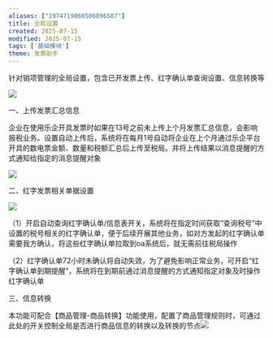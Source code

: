 ```yaml
---
aliases: ["1974719060506896507"]
title: 全局设置
created: 2025-07-15
modified: 2025-07-15
tags: ['基础模块']
theme: 发票助手
---
```


针对销项管理的全局设置，包含已开发票上传、红字确认单查询设置、信息转换等

![](0801130c7605d7f588c51b787e1b0083.jpg)

一、上传发票汇总信息

企业在使用乐企开具发票时如果在13号之前未上传上个月发票汇总信息，会影响报税业务。设置自动上传后，系统将在每月1号自动将企业在上个月通过乐企平台开具的数电票金额、数量和税额汇总后上传至税局。并将上传结果以消息提醒的方式通知给指定的消息提醒对象

![](eca7398ecb2a3e547ee21b46142f3951.jpg)

二、红字发票相关单据设置

![](8f0fb31207daa88a58dc121daf4ddf2a.jpg)

（1）开启自动查询红字确认单/信息表开关，系统将在指定时间获取“查询税号”中设置的税号相关的红字确认单，便于后续开展其他业务，如对方发起的红字确认单需要我方确认，将这些红字确认单拉取到oa系统后，就无需前往税局操作

（2）红字确认单72小时未确认将自动失效，为了避免影响正常业务，可开启“红字确认单到期提醒”，系统将在到期前通过消息提醒的方式通知指定对象及时操作红字确认单

三、信息转换

本功能可配合【商品管理-商品转换】功能使用，配置了商品管理规则时，可通过此处的开关控制全局是否进行商品信息的转换以及转换的节点![](190677266f494bbb02707ebe2ce73b96.jpg)